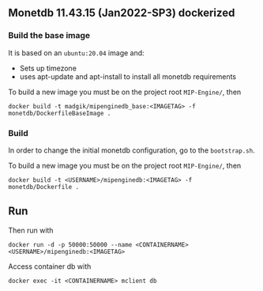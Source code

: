 ## Monetdb 11.43.15 (Jan2022-SP3) dockerized

### Build the base image

It is based on an `ubuntu:20.04` image and:
  - Sets up timezone
  - uses apt-update and apt-install to install all monetdb requirements

To build a new image you must be on the project root `MIP-Engine/`, then

```
docker build -t madgik/mipenginedb_base:<IMAGETAG> -f monetdb/DockerfileBaseImage .
```

### Build


In order to change the initial monetdb configuration, go to the `bootstrap.sh`.

To build a new image you must be on the project root `MIP-Engine/`, then

```
docker build -t <USERNAME>/mipenginedb:<IMAGETAG> -f monetdb/Dockerfile .
```

## Run

Then run with

```
docker run -d -p 50000:50000 --name <CONTAINERNAME> <USERNAME>/mipenginedb:<IMAGETAG>
```

Access container db with

```
docker exec -it <CONTAINERNAME> mclient db
```
